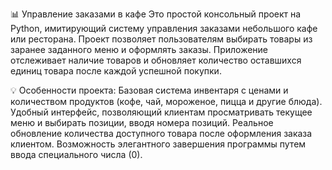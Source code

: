 📊 Управление заказами в кафе
Это простой консольный проект на Python, имитирующий систему управления заказами небольшого кафе или ресторана. Проект позволяет пользователям выбирать товары из заранее заданного меню и оформлять заказы. Приложение отслеживает наличие товаров и обновляет количество оставшихся единиц товара после каждой успешной покупки.

💡 Особенности проекта:
Базовая система инвентаря с ценами и количеством продуктов (кофе, чай, мороженое, пицца и другие блюда).
Удобный интерфейс, позволяющий клиентам просматривать текущее меню и выбирать позиции, вводя номера позиций.
Реальное обновление количества доступного товара после оформления заказа клиентом.
Возможность элегантного завершения программы путем ввода специального числа (0).
